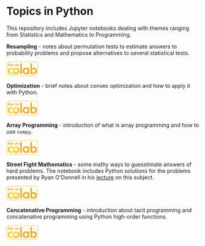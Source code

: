 # Topics in Python

This repository includes Jupyter notebooks dealing with themes ranging from Statistics and Mathematics to Programming.

**Resampling** - notes about permutation tests to estimate answers to probability problems and propose alternatives to several statistical tests.

[<img src="imgs/run_on_colab_small.png">](https://colab.research.google.com/github/jpneto/topicsInPython/blob/main/notebooks/Resampling.ipynb) 

**Optimization** - brief notes about convex optimization and how to apply it with Python.

[<img src="imgs/run_on_colab_small.png">](https://colab.research.google.com/github/jpneto/topicsInPython/blob/main/notebooks/Optimization.ipynb) 

**Array Programming** - introduction of what is array programming and how to use `numpy`.

[<img src="imgs/run_on_colab_small.png">](https://colab.research.google.com/github/jpneto/topicsInPython/blob/main/notebooks/ArrayProgramming.ipynb) 

**Street Fight Mathematics** - some mathy ways to guesstimate answers of hard problems. The notebook includes Python solutions for the problems presented by Ryan O'Donnell in his [lecture](https://www.youtube.com/watch?v=qP4XEZ54eSc) on this subject.

[<img src="imgs/run_on_colab_small.png">](https://colab.research.google.com/github/jpneto/topicsInPython/blob/main/notebooks/StreetFightMath.ipynb) 

**Concatenative Programming** - introduction about tacit programming and concatenative programming using Python high-order functions.

[<img src="imgs/run_on_colab_small.png">](https://colab.research.google.com/github/jpneto/topicsInPython/blob/main/notebooks/ConcatenativeProgramming.ipynb) 
